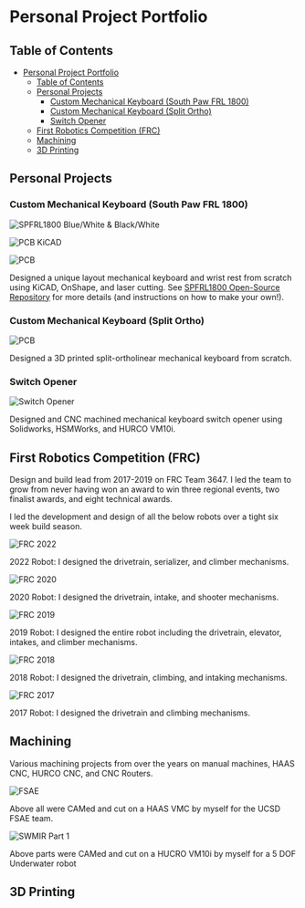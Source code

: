 # Personal Project Portfolio

## Table of Contents
- [Personal Project Portfolio](#personal-project-portfolio)
  - [Table of Contents](#table-of-contents)
  - [Personal Projects](#personal-projects)
    - [Custom Mechanical Keyboard (South Paw FRL 1800)](#custom-mechanical-keyboard-south-paw-frl-1800)
    - [Custom Mechanical Keyboard (Split Ortho)](#custom-mechanical-keyboard-split-ortho)
    - [Switch Opener](#switch-opener)
  - [First Robotics Competition (FRC)](#first-robotics-competition-frc)
  - [Machining](#machining)
  - [3D Printing](#3d-printing)

<!-- ## Resume -->

<!-- ![Resume](https://github.com/jonathanmi6/jonathanmi6.github.io/blob/main/images/Jonathan_Mi_Resume-1.png?raw=true)

[Download Here](https://github.com/jonathanmi6/jonathanmi6.github.io/blob/main/Jonathan_Mi_Resume.pdf) -->

## Personal Projects

### Custom Mechanical Keyboard (South Paw FRL 1800)

![SPFRL1800 Blue/White & Black/White](https://github.com/jonathanmi6/jonathanmi6.github.io/blob/main/images/SP1.jpg?raw=true)

![PCB KiCAD](https://github.com/jonathanmi6/jonathanmi6.github.io/blob/main/images/SPPCB3.png?raw=true)

![PCB](https://github.com/jonathanmi6/jonathanmi6.github.io/blob/main/images/SPPCB2.jpg?raw=true)

Designed a unique layout mechanical keyboard and wrist rest from scratch using KiCAD, OnShape, and laser cutting. See [SPFRL1800 Open-Source Repository](https://github.com/jonathanmi6/SPFRL1800) for more details (and instructions on how to make your own!).

### Custom Mechanical Keyboard (Split Ortho)

![PCB](https://github.com/jonathanmi6/jonathanmi6.github.io/blob/main/images/KBSplitOrtho.png?raw=true)

Designed a 3D printed split-ortholinear mechanical keyboard from scratch.

### Switch Opener

![Switch Opener](https://github.com/jonathanmi6/jonathanmi6.github.io/blob/main/images/SWOpener2.jpg?raw=true)

Designed and CNC machined mechanical keyboard switch opener using Solidworks, HSMWorks, and HURCO VM10i.

<!-- ## Research

### Terradynammics Lab at Johns Hopkins University

### Video Processing Lab at UCSD

### Qualcomm Calit2 Prototyping Lab -->

## First Robotics Competition (FRC)

Design and build lead from 2017-2019 on FRC Team 3647. I led the team to grow from never having won an award to win three regional events, two finalist awards, and eight technical awards.

I led the development and design of all the below robots over a tight six week build season.

<style>
td, th {
   border: none!important;
}
</style>

![FRC 2022](https://github.com/jonathanmi6/jonathanmi6.github.io/blob/main/images/FRC2022Collage.png?raw=true)

2022 Robot: I designed the drivetrain, serializer, and climber mechanisms.

![FRC 2020](https://github.com/jonathanmi6/jonathanmi6.github.io/blob/main/images/FRC2020Collage.png?raw=true)

2020 Robot: I designed the drivetrain, intake, and shooter mechanisms.

![FRC 2019](https://github.com/jonathanmi6/jonathanmi6.github.io/blob/main/images/FRC2019Collage.png?raw=true)

2019 Robot: I designed the entire robot including the drivetrain, elevator, intakes, and climber mechanisms.

![FRC 2018](https://github.com/jonathanmi6/jonathanmi6.github.io/blob/main/images/FRC2018.jpeg?raw=true)

2018 Robot: I designed the drivetrain, climbing, and intaking mechanisms.

![FRC 2017](https://github.com/jonathanmi6/jonathanmi6.github.io/blob/main/images/FRC2017.jpg?raw=true)

2017 Robot: I designed the drivetrain and climbing mechanisms.

## Machining

Various machining projects from over the years on manual machines, HAAS CNC, HURCO CNC, and CNC Routers.

![FSAE](https://github.com/jonathanmi6/jonathanmi6.github.io/blob/main/images/FSAECollage.png?raw=true)

Above all were CAMed and cut on a HAAS VMC by myself for the UCSD FSAE team. 

![SWMIR Part 1](https://github.com/jonathanmi6/jonathanmi6.github.io/blob/main/images/SWIMRParts.jpg?raw=true)



Above parts were CAMed and cut on a HUCRO VM10i by myself for a 5 DOF Underwater robot 



## 3D Printing



<!-- ## Welcome to GitHub Pages

You can use the [editor on GitHub](https://github.com/jonathanmi6/jonathami6.github.io/edit/gh-pages/index.md) to maintain and preview the content for your website in Markdown files.

Whenever you commit to this repository, GitHub Pages will run [Jekyll](https://jekyllrb.com/) to rebuild the pages in your site, from the content in your Markdown files.

### Markdown

Markdown is a lightweight and easy-to-use syntax for styling your writing. It includes conventions for

```markdown
Syntax highlighted code block

# Header 1
## Header 2
### Header 3

- Bulleted
- List

1. Numbered
2. List

**Bold** and _Italic_ and `Code` text

[Link](url) and ![Image](src)
```

For more details see [Basic writing and formatting syntax](https://docs.github.com/en/github/writing-on-github/getting-started-with-writing-and-formatting-on-github/basic-writing-and-formatting-syntax).

### Jekyll Themes

Your Pages site will use the layout and styles from the Jekyll theme you have selected in your [repository settings](https://github.com/jonathanmi6/jonathami6.github.io/settings/pages). The name of this theme is saved in the Jekyll `_config.yml` configuration file.

### Support or Contact

Having trouble with Pages? Check out our [documentation](https://docs.github.com/categories/github-pages-basics/) or [contact support](https://support.github.com/contact) and we’ll help you sort it out. -->
